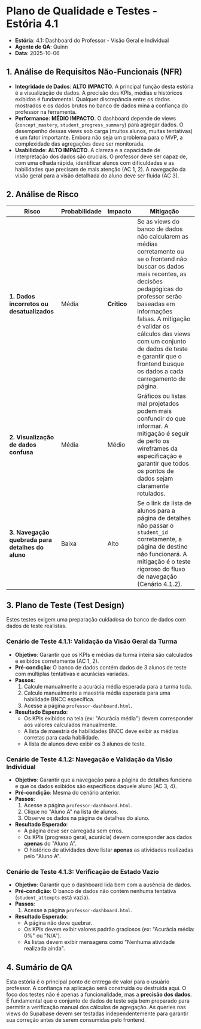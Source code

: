 # Plano de Qualidade e Testes - Estória 4.1

- **Estória**: 4.1: Dashboard do Professor - Visão Geral e Individual
- **Agente de QA**: Quinn
- **Data**: 2025-10-06

## 1. Análise de Requisitos Não-Funcionais (NFR)

- **Integridade de Dados**: **ALTO IMPACTO**. A principal função desta estória é a visualização de dados. A precisão dos KPIs, médias e históricos exibidos é fundamental. Qualquer discrepância entre os dados mostrados e os dados brutos no banco de dados mina a confiança do professor na ferramenta.
- **Performance**: **MÉDIO IMPACTO**. O dashboard depende de views (`concept_mastery`, `student_progress_summary`) para agregar dados. O desempenho dessas views sob carga (muitos alunos, muitas tentativas) é um fator importante. Embora não seja um problema para o MVP, a complexidade das agregações deve ser monitorada.
- **Usabilidade**: **ALTO IMPACTO**. A clareza e a capacidade de interpretação dos dados são cruciais. O professor deve ser capaz de, com uma olhada rápida, identificar alunos com dificuldades e as habilidades que precisam de mais atenção (AC 1, 2). A navegação da visão geral para a visão detalhada do aluno deve ser fluida (AC 3).

## 2. Análise de Risco

| Risco | Probabilidade | Impacto | Mitigação |
|---|---|---|---|
| **1. Dados incorretos ou desatualizados** | Média | **Crítico** | Se as views do banco de dados não calcularem as médias corretamente ou se o frontend não buscar os dados mais recentes, as decisões pedagógicas do professor serão baseadas em informações falsas. A mitigação é validar os cálculos das views com um conjunto de dados de teste e garantir que o frontend busque os dados a cada carregamento de página. |
| **2. Visualização de dados confusa** | Média | Médio | Gráficos ou listas mal projetados podem mais confundir do que informar. A mitigação é seguir de perto os wireframes da especificação e garantir que todos os pontos de dados sejam claramente rotulados. |
| **3. Navegação quebrada para detalhes do aluno** | Baixa | Alto | Se o link da lista de alunos para a página de detalhes não passar o `student_id` corretamente, a página de destino não funcionará. A mitigação é o teste rigoroso do fluxo de navegação (Cenário 4.1.2). |

## 3. Plano de Teste (Test Design)

Estes testes exigem uma preparação cuidadosa do banco de dados com dados de teste realistas.

### Cenário de Teste 4.1.1: Validação da Visão Geral da Turma
- **Objetivo**: Garantir que os KPIs e médias da turma inteira são calculados e exibidos corretamente (AC 1, 2).
- **Pré-condição**: O banco de dados contém dados de 3 alunos de teste com múltiplas tentativas e acurácias variadas.
- **Passos**:
  1.  Calcule manualmente a acurácia média esperada para a turma toda.
  2.  Calcule manualmente a maestria média esperada para uma habilidade BNCC específica.
  3.  Acesse a página `professor-dashboard.html`.
- **Resultado Esperado**:
  - Os KPIs exibidos na tela (ex: "Acurácia média") devem corresponder aos valores calculados manualmente.
  - A lista de maestria de habilidades BNCC deve exibir as médias corretas para cada habilidade.
  - A lista de alunos deve exibir os 3 alunos de teste.

### Cenário de Teste 4.1.2: Navegação e Validação da Visão Individual
- **Objetivo**: Garantir que a navegação para a página de detalhes funciona e que os dados exibidos são específicos daquele aluno (AC 3, 4).
- **Pré-condição**: Mesma do cenário anterior.
- **Passos**:
  1.  Acesse a página `professor-dashboard.html`.
  2.  Clique no "Aluno A" na lista de alunos.
  3.  Observe os dados na página de detalhes do aluno.
- **Resultado Esperado**:
  - A página deve ser carregada sem erros.
  - Os KPIs (progresso geral, acurácia) devem corresponder aos dados **apenas** do "Aluno A".
  - O histórico de atividades deve listar **apenas** as atividades realizadas pelo "Aluno A".

### Cenário de Teste 4.1.3: Verificação de Estado Vazio
- **Objetivo**: Garantir que o dashboard lida bem com a ausência de dados.
- **Pré-condição**: O banco de dados não contém nenhuma tentativa (`student_attempts` está vazia).
- **Passos**:
  1.  Acesse a página `professor-dashboard.html`.
- **Resultado Esperado**:
  - A página não deve quebrar.
  - Os KPIs devem exibir valores padrão graciosos (ex: "Acurácia média: 0%" ou "N/A").
  - As listas devem exibir mensagens como "Nenhuma atividade realizada ainda".

## 4. Sumário de QA

Esta estória é o principal ponto de entrega de valor para o usuário professor. A confiança na aplicação será construída ou destruída aqui. O foco dos testes não é apenas a funcionalidade, mas a **precisão dos dados**. É fundamental que o conjunto de dados de teste seja bem preparado para permitir a verificação manual dos cálculos de agregação. As queries nas views do Supabase devem ser testadas independentemente para garantir sua correção antes de serem consumidas pelo frontend.
